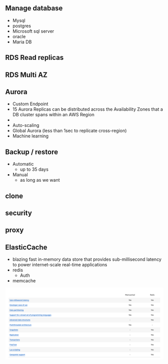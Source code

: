 Manage database
-
- Mysql
- postgres
- Microsoft sql server
- oracle
- Maria DB

RDS Read replicas
-
RDS Multi AZ
-

Aurora
-
 - Custom Endpoint
 - 15 Aurora Replicas can be distributed across the Availability Zones that a DB cluster spans within an AWS Region
-
- Auto-scaling
- Global Aurora (less than 1sec to replicate cross-region)
- Machine learning

Backup / restore
-
- Automatic
    - up to 35 days
- Manual
  - as long as we want

clone
-

security
-

proxy
-

ElasticCache
-
- blazing fast in-memory data store that provides sub-millisecond latency to power internet-scale real-time applications
- redis
  - Auth
- memcache

![redis vs memCache](../../images/redisVsMemcache.png)